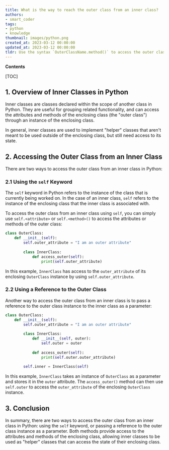 ```yaml
---
title: What is the way to reach the outer class from an inner class?
authors:
- smart_coder
tags:
- python
- knowledge
thumbnail: images/python.png
created_at: 2023-03-12 00:00:00
updated_at: 2023-03-12 00:00:00
tldr: Use the syntax `OuterClassName.method()` to access the outer class from an inner class in Python.
---
```


**Contents**

[TOC]

## 1. Overview of Inner Classes in Python

Inner classes are classes declared within the scope of another class in Python. They are useful for grouping related functionality, and can access the attributes and methods of the enclosing class (the "outer class") through an instance of the enclosing class. 

In general, inner classes are used to implement "helper" classes that aren't meant to be used outside of the enclosing class, but still need access to its state.

## 2. Accessing the Outer Class from an Inner Class

There are two ways to access the outer class from an inner class in Python:

### 2.1 Using the `self` Keyword

The `self` keyword in Python refers to the instance of the class that is currently being worked on. In the case of an inner class, `self` refers to the instance of the enclosing class that the inner class is associated with.

To access the outer class from an inner class using `self`, you can simply use `self.<attribute>` or `self.<method>()` to access the attributes or methods of the outer class:

```python
class OuterClass:
    def __init__(self):
        self.outer_attribute = "I am an outer attribute"
        
        class InnerClass:
            def access_outer(self):
                print(self.outer_attribute)
```

In this example, `InnerClass` has access to the `outer_attribute` of its enclosing `OuterClass` instance by using `self.outer_attribute`.

### 2.2 Using a Reference to the Outer Class

Another way to access the outer class from an inner class is to pass a reference to the outer class instance to the inner class as a parameter:

```python
class OuterClass:
    def __init__(self):
        self.outer_attribute = "I am an outer attribute"
        
        class InnerClass:
            def __init__(self, outer):
                self.outer = outer
                
            def access_outer(self):
                print(self.outer.outer_attribute)
                
        self.inner = InnerClass(self)
```

In this example, `InnerClass` takes an instance of `OuterClass` as a parameter and stores it in the `outer` attribute. The `access_outer()` method can then use `self.outer` to access the `outer_attribute` of the enclosing `OuterClass` instance.

## 3. Conclusion

In summary, there are two ways to access the outer class from an inner class in Python: using the `self` keyword, or passing a reference to the outer class instance as a parameter. Both methods provide access to the attributes and methods of the enclosing class, allowing inner classes to be used as "helper" classes that can access the state of their enclosing class.
